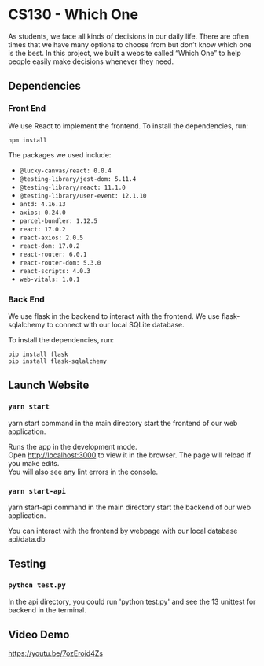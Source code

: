 # CS130 - Which One

As students, we face all kinds of decisions in our daily life. There are often times that we have many options to choose from but don’t know which one is the best. In this project, we built a website called “Which One” to help people easily make decisions whenever they need.

## Dependencies

### Front End
We use React to implement the frontend. 
To install the dependencies, run:
```
npm install
```

The packages we used include:
- `@lucky-canvas/react: 0.0.4`
- `@testing-library/jest-dom: 5.11.4`
- `@testing-library/react: 11.1.0`
- `@testing-library/user-event: 12.1.10`
- `antd: 4.16.13`
- `axios: 0.24.0`
- `parcel-bundler: 1.12.5`
- `react: 17.0.2`
- `react-axios: 2.0.5`
- `react-dom: 17.0.2`
- `react-router: 6.0.1`
- `react-router-dom: 5.3.0`
- `react-scripts: 4.0.3`
- `web-vitals: 1.0.1`

### Back End

We use flask in the backend to interact with the frontend. 
We use flask-sqlalchemy to connect with our local SQLite database.

To install the dependencies, run:
```
pip install flask
pip install flask-sqlalchemy
```

## Launch Website

### `yarn start`
yarn start command in the main directory start the frontend of our web application. 

Runs the app in the development mode.\
Open [http://localhost:3000](http://localhost:3000) to view it in the browser.
The page will reload if you make edits.\
You will also see any lint errors in the console.

### `yarn start-api`
yarn start-api command in the main directory start the backend of our web application. 

You can interact with the frontend by webpage with our local database api/data.db

## Testing

### `python test.py`
In the api directory, you could run 'python test.py' and see the 13 unittest for backend in the 
terminal.

## Video Demo
https://youtu.be/7ozEroid4Zs
